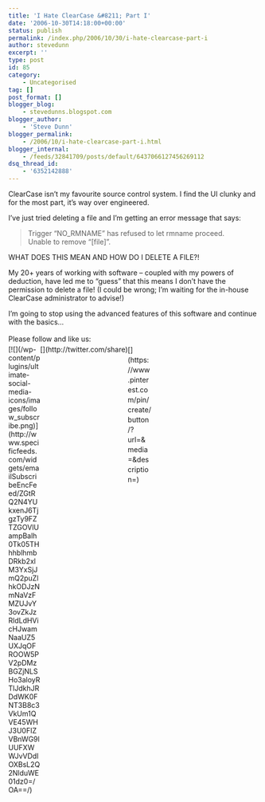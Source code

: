 ```yaml
---
title: 'I Hate ClearCase &#8211; Part I'
date: '2006-10-30T14:18:00+00:00'
status: publish
permalink: /index.php/2006/10/30/i-hate-clearcase-part-i
author: stevedunn
excerpt: ''
type: post
id: 85
category:
    - Uncategorised
tag: []
post_format: []
blogger_blog:
    - stevedunns.blogspot.com
blogger_author:
    - 'Steve Dunn'
blogger_permalink:
    - /2006/10/i-hate-clearcase-part-i.html
blogger_internal:
    - /feeds/32841709/posts/default/6437066127456269112
dsq_thread_id:
    - '6352142888'
---
```

ClearCase isn’t my favourite source control system. I find the UI clunky and for the most part, it’s way over engineered.

I’ve just tried deleting a file and I’m getting an error message that says:

> Trigger “NO\_RMNAME” has refused to let rmname proceed.   
> Unable to remove “\[file\]”.

WHAT DOES THIS MEAN AND HOW DO I DELETE A FILE?!

My 20+ years of working with software – coupled with my powers of deduction, have led me to “guess” that this means I don’t have the permission to delete a file! (I could be wrong; I’m waiting for the in-house ClearCase administrator to advise!)

I’m going to stop using the advanced features of this software and continue with the basics…

<div class="sfsi_Sicons" style="width: 100%; display: inline-block; vertical-align: middle; text-align:left"><div style="margin:0px 8px 0px 0px; line-height: 24px"><span>Please follow and like us:</span></div><div class="sfsi_socialwpr"><div class="sf_subscrbe" style="text-align:left;float:left;width:64px">[![](/wp-content/plugins/ultimate-social-media-icons/images/follow_subscribe.png)](http://www.specificfeeds.com/widgets/emailSubscribeEncFeed/ZGtRQ2N4YUkxenJ6TjgzTy9FZTZGOVlUampBalh0Tk05THhhblhmbDRkb2xlM3YxSjJmQ2puZlhkODJzNmNaVzFMZUJvY3ovZkJzRldLdHVicHJwamNaaUZ5UXJqOFROOW5PV2pDMzBGZjNLSHo3aloyRTlJdkhJRDdWK0FNT3B8c3VkUm1QVE45WHJ3U0FIZVBnWG9lUUFXWWJvVDdIOXBsL2Q2NlduWE01dz0=/OA==/)</div><div class="sf_fb" style="text-align:left;width:98px"><div action="like" class="fb-like" data-layout="button" data-share="true" href="" send="false" showfaces="false" width="180"></div></div><div class="sf_twiter" style="text-align:left;float:left;width:auto">[](http://twitter.com/share)</div><div class="sf_pinit" style="text-align:left;float:left;line-height: 20px;width:47px">[](https://www.pinterest.com/pin/create/button/?url=&media=&description=)</div><div class="sf_google" style="text-align:left;float:left;max-width:62px;min-width:35px;"><div class="g-plusone" data-annotation="none" data-href="" data-size="large"></div></div></div></div>